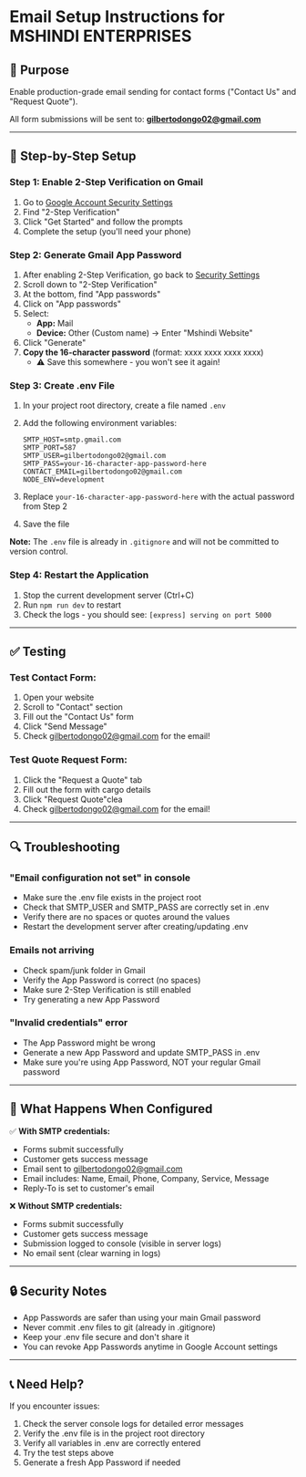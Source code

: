 # Email Setup Instructions for MSHINDI ENTERPRISES

## 🎯 Purpose
Enable production-grade email sending for contact forms ("Contact Us" and "Request Quote").

All form submissions will be sent to: **gilbertodongo02@gmail.com**

---

## 📝 Step-by-Step Setup

### Step 1: Enable 2-Step Verification on Gmail

1. Go to [Google Account Security Settings](https://myaccount.google.com/security)
2. Find "2-Step Verification" 
3. Click "Get Started" and follow the prompts
4. Complete the setup (you'll need your phone)

### Step 2: Generate Gmail App Password

1. After enabling 2-Step Verification, go back to [Security Settings](https://myaccount.google.com/security)
2. Scroll down to "2-Step Verification"
3. At the bottom, find "App passwords"
4. Click on "App passwords"
5. Select:
   - **App:** Mail
   - **Device:** Other (Custom name) → Enter "Mshindi Website"
6. Click "Generate"
7. **Copy the 16-character password** (format: xxxx xxxx xxxx xxxx)
   - ⚠️ Save this somewhere - you won't see it again!

### Step 3: Create .env File

1. In your project root directory, create a file named `.env`
2. Add the following environment variables:

   ```env
   SMTP_HOST=smtp.gmail.com
   SMTP_PORT=587
   SMTP_USER=gilbertodongo02@gmail.com
   SMTP_PASS=your-16-character-app-password-here
   CONTACT_EMAIL=gilbertodongo02@gmail.com
   NODE_ENV=development
   ```

3. Replace `your-16-character-app-password-here` with the actual password from Step 2
4. Save the file

**Note:** The `.env` file is already in `.gitignore` and will not be committed to version control.

### Step 4: Restart the Application

1. Stop the current development server (Ctrl+C)
2. Run `npm run dev` to restart
3. Check the logs - you should see: `[express] serving on port 5000`

---

## ✅ Testing

### Test Contact Form:
1. Open your website
2. Scroll to "Contact" section
3. Fill out the "Contact Us" form
4. Click "Send Message"
5. Check gilbertodongo02@gmail.com for the email!

### Test Quote Request Form:
1. Click the "Request a Quote" tab
2. Fill out the form with cargo details
3. Click "Request Quote"clea
4. Check gilbertodongo02@gmail.com for the email!

---

## 🔍 Troubleshooting

### "Email configuration not set" in console
- Make sure the .env file exists in the project root
- Check that SMTP_USER and SMTP_PASS are correctly set in .env
- Verify there are no spaces or quotes around the values
- Restart the development server after creating/updating .env

### Emails not arriving
- Check spam/junk folder in Gmail
- Verify the App Password is correct (no spaces)
- Make sure 2-Step Verification is still enabled
- Try generating a new App Password

### "Invalid credentials" error
- The App Password might be wrong
- Generate a new App Password and update SMTP_PASS in .env
- Make sure you're using App Password, NOT your regular Gmail password

---

## 📧 What Happens When Configured

✅ **With SMTP credentials:**
- Forms submit successfully
- Customer gets success message
- Email sent to gilbertodongo02@gmail.com
- Email includes: Name, Email, Phone, Company, Service, Message
- Reply-To is set to customer's email

❌ **Without SMTP credentials:**
- Forms submit successfully
- Customer gets success message
- Submission logged to console (visible in server logs)
- No email sent (clear warning in logs)

---

## 🔒 Security Notes

- App Passwords are safer than using your main Gmail password
- Never commit .env files to git (already in .gitignore)
- Keep your .env file secure and don't share it
- You can revoke App Passwords anytime in Google Account settings

---

## 📞 Need Help?

If you encounter issues:
1. Check the server console logs for detailed error messages
2. Verify the .env file is in the project root directory
3. Verify all variables in .env are correctly entered
4. Try the test steps above
5. Generate a fresh App Password if needed
